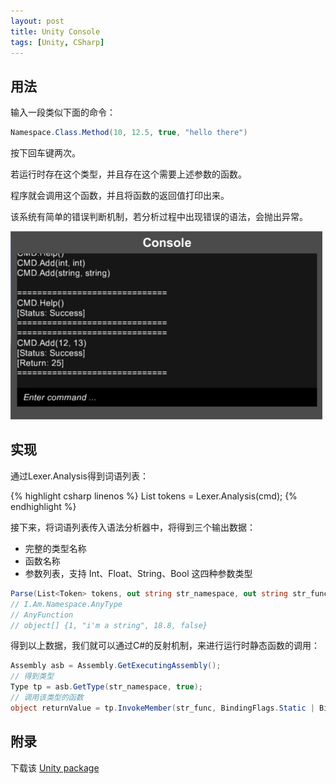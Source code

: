 ```yaml
---
layout: post
title: Unity Console
tags: [Unity, CSharp]
---
```


## 用法

输入一段类似下面的命令：

```csharp
Namespace.Class.Method(10, 12.5, true, "hello there")
```

按下回车键两次。

若运行时存在这个类型，并且存在这个需要上述参数的函数。

程序就会调用这个函数，并且将函数的返回值打印出来。

该系统有简单的错误判断机制，若分析过程中出现错误的语法，会抛出异常。

![screenshot](/public/content/2015-06-20/console.png)

## 实现

通过Lexer.Analysis得到词语列表：

{% highlight csharp linenos %}
List<Token> tokens = Lexer.Analysis(cmd);
{% endhighlight %}

接下来，将词语列表传入语法分析器中，将得到三个输出数据：

- 完整的类型名称
- 函数名称
- 参数列表，支持 Int、Float、String、Bool 这四种参数类型

```csharp
Parse(List<Token> tokens, out string str_namespace, out string str_func, out List<object> args)
// I.Am.Namespace.AnyType
// AnyFunction
// object[] {1, "i'm a string", 18.8, false}
```

得到以上数据，我们就可以通过C#的反射机制，来进行运行时静态函数的调用：

```csharp
Assembly asb = Assembly.GetExecutingAssembly();
// 得到类型
Type tp = asb.GetType(str_namespace, true);
// 调用该类型的函数
object returnValue = tp.InvokeMember(str_func, BindingFlags.Static | BindingFlags.Public | BindingFlags.InvokeMethod, null, null, arg_list.ToArray());
```

## 附录

下载该 [Unity package](/public/content/2015-06-20/sindney.console.unitypackage)
